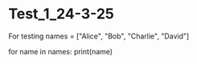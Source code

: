# Test_1_24-3-25
For testing
names = ["Alice", "Bob", "Charlie", "David"]

for name in names:
    print(name)

